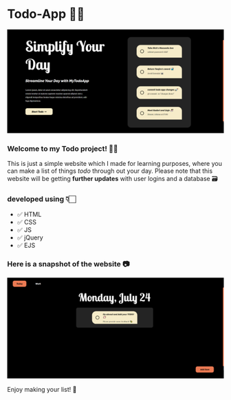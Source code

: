 # Todo-App ✍🏻

<img src="./pictures/Main-page.png" />

### Welcome to my Todo project! 👋🏻 
This is just a simple website which I made for learning purposes, where you can make a list of things *todo* through out your day. Please note that this website will be getting **further updates** with user logins and a database 🗃

### developed using 👇🏻
* ✅ HTML 
* ✅ CSS
* ✅ JS
* ✅ jQuery
* ✅ EJS

### Here is a snapshot of the website 📷

<img src="./pictures/Second-page.png" />

Enjoy making your list! 🎉

